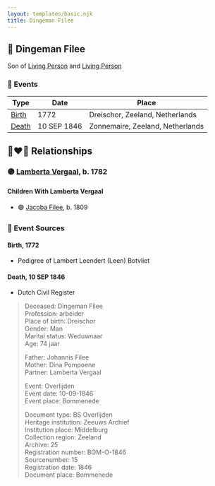 ```yaml
---
layout: templates/basic.njk
title: Dingeman Filee
---
```

## 🔵 Dingeman Filee

Son of [Living Person](/people/3/39514400) and [Living Person](/people/6/69144502)

### 📆 Events

Type | Date | Place
------ | ------ | ------
[Birth](#event-113fcc14-5a48-4cc3-a6f4-67ab0847d0e7) | 1772 | Dreischor, Zeeland, Netherlands
[Death](#event-c7d2a400-e5b6-4b74-a69e-602d87e60f33) | 10 SEP 1846 | Zonnemaire, Zeeland, Netherlands

## 👩‍❤️‍👨 Relationships

### 🟣 [Lamberta Vergaal](/people/9/91282624), b. 1782

#### Children With Lamberta Vergaal
* 🟣 [Jacoba Filee](/people/2/24768838), b. 1809
### 📰 Event Sources

#### <a id="event-113fcc14-5a48-4cc3-a6f4-67ab0847d0e7"></a> Birth, 1772
* Pedigree of Lambert Leendert (Leen) Botvliet

#### <a id="event-c7d2a400-e5b6-4b74-a69e-602d87e60f33"></a> Death, 10 SEP 1846
* Dutch Civil Register
>   
  > Deceased: Dingeman Filee  
  > Profession: arbeider  
  > Place of birth: Dreischor  
  > Gender: Man  
  > Marital status: Weduwnaar  
  > Age: 74 jaar  
  >   
  > Father: Johannis Filee  
  > Mother: Dina Pompoene  
  > Partner: Lamberta Vergaal  
  >   
  > Event: Overlijden  
  > Event date: 10-09-1846  
  > Event place: Bommenede  
  >   
  > Document type: BS Overlijden  
  > Heritage institution: Zeeuws Archief  
  > Institution place: Middelburg  
  > Collection region: Zeeland  
  > Archive: 25  
  > Registration number: BOM-O-1846  
  > Sourcenumber: 15  
  > Registration date: 1846  
  > Document place: Bommenede